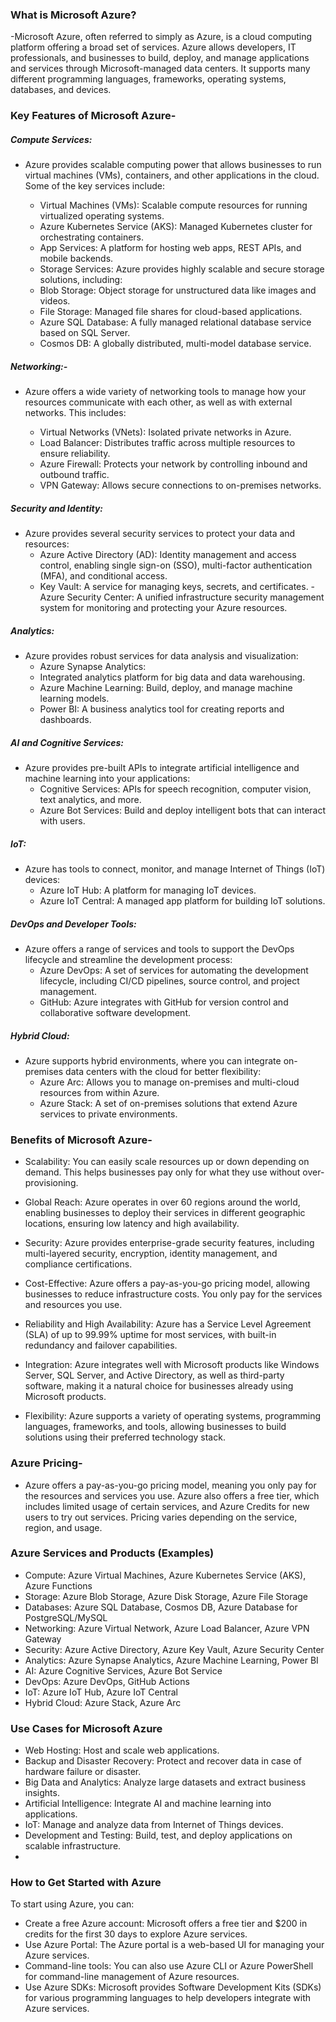 ### What is Microsoft Azure?
-Microsoft Azure, often referred to simply as Azure, is a cloud computing platform offering a broad set of services. Azure allows developers, IT professionals, and businesses to build, deploy, and manage applications and services through Microsoft-managed data centers. It supports many different programming languages, frameworks, operating systems, databases, and devices.

### Key Features of Microsoft Azure-
##### Compute Services:
- Azure provides scalable computing power that allows businesses to run virtual machines (VMs), containers, and other applications in the cloud. Some of the key services include:
 
    - Virtual Machines (VMs): Scalable compute resources for running virtualized operating systems.
    - Azure Kubernetes Service (AKS): Managed Kubernetes cluster for orchestrating containers.
    - App Services: A platform for hosting web apps, REST APIs, and mobile backends.
    - Storage Services: Azure provides highly scalable and secure storage solutions, including:
    - Blob Storage: Object storage for unstructured data like images and videos.
    - File Storage: Managed file shares for cloud-based applications.
    - Azure SQL Database: A fully managed relational database service based on SQL Server.
    - Cosmos DB: A globally distributed, multi-model database service.
##### Networking:-
- Azure offers a wide variety of networking tools to manage how your resources communicate with each other, as well as with external networks. This includes:

    - Virtual Networks (VNets): Isolated private networks in Azure.
    - Load Balancer: Distributes traffic across multiple resources to ensure reliability.
    - Azure Firewall: Protects your network by controlling inbound and outbound traffic.
    - VPN Gateway: Allows secure connections to on-premises networks.
##### Security and Identity: 
  - Azure provides several security services to protect your data and resources:
    - Azure Active Directory (AD): Identity management and access control, enabling single sign-on (SSO), multi-factor authentication (MFA), and conditional access.
    - Key Vault: A service for managing keys, secrets, and certificates.
    -Azure Security Center: A unified infrastructure security management system for monitoring and protecting your Azure resources.

##### Analytics:
- Azure provides robust services for data analysis and visualization:
    - Azure Synapse Analytics:
    - Integrated analytics platform for big data and data warehousing.
    - Azure Machine Learning: Build, deploy, and manage machine learning models.
    - Power BI: A business analytics tool for creating reports and dashboards.
##### AI and Cognitive Services:
- Azure provides pre-built APIs to integrate artificial intelligence and machine learning into your applications:
    - Cognitive Services: APIs for speech recognition, computer vision, text analytics, and more.
    - Azure Bot Services: Build and deploy intelligent bots that can interact with users.
##### IoT: 
- Azure has tools to connect, monitor, and manage Internet of Things (IoT) devices:
    - Azure IoT Hub: A platform for managing IoT devices.
    - Azure IoT Central: A managed app platform for building IoT solutions.
##### DevOps and Developer Tools: 
- Azure offers a range of services and tools to support the DevOps lifecycle and streamline the development process:
    - Azure DevOps: A set of services for automating the development lifecycle, including CI/CD pipelines, source control, and project management.
    - GitHub: Azure integrates with GitHub for version control and collaborative software development.
##### Hybrid Cloud:
- Azure supports hybrid environments, where you can integrate on-premises data centers with the cloud for better flexibility:
    - Azure Arc: Allows you to manage on-premises and multi-cloud resources from within Azure.
    - Azure Stack: A set of on-premises solutions that extend Azure services to private environments.

### Benefits of Microsoft Azure-
- Scalability: You can easily scale resources up or down depending on demand. This helps businesses pay only for what they use without over-provisioning.
- Global Reach: Azure operates in over 60 regions around the world, enabling businesses to deploy their services in different geographic locations, ensuring low latency and high availability.

- Security: Azure provides enterprise-grade security features, including multi-layered security, encryption, identity management, and compliance certifications.

- Cost-Effective: Azure offers a pay-as-you-go pricing model, allowing businesses to reduce infrastructure costs. You only pay for the services and resources you use.

- Reliability and High Availability: Azure has a Service Level Agreement (SLA) of up to 99.99% uptime for most services, with built-in redundancy and failover capabilities.

- Integration: Azure integrates well with Microsoft products like Windows Server, SQL Server, and Active Directory, as well as third-party software, making it a natural choice for businesses already using Microsoft products.

- Flexibility: Azure supports a variety of operating systems, programming languages, frameworks, and tools, allowing businesses to build solutions using their preferred technology stack.

### Azure Pricing-
- Azure offers a pay-as-you-go pricing model, meaning you only pay for the resources and services you use. Azure also offers a free tier, which includes limited usage of certain services, and Azure Credits for new users to try out services. Pricing varies depending on the service, region, and usage.

### Azure Services and Products (Examples)
   - Compute: Azure Virtual Machines, Azure Kubernetes Service (AKS), Azure Functions
   - Storage: Azure Blob Storage, Azure Disk Storage, Azure File Storage
   - Databases: Azure SQL Database, Cosmos DB, Azure Database for PostgreSQL/MySQL
   - Networking: Azure Virtual Network, Azure Load Balancer, Azure VPN Gateway
   - Security: Azure Active Directory, Azure Key Vault, Azure Security Center
   - Analytics: Azure Synapse Analytics, Azure Machine Learning, Power BI
   - AI: Azure Cognitive Services, Azure Bot Service
   - DevOps: Azure DevOps, GitHub Actions
   - IoT: Azure IoT Hub, Azure IoT Central
   - Hybrid Cloud: Azure Stack, Azure Arc
### Use Cases for Microsoft Azure
- Web Hosting: Host and scale web applications.
- Backup and Disaster Recovery: Protect and recover data in case of hardware failure or disaster.
- Big Data and Analytics: Analyze large datasets and extract business insights.
- Artificial Intelligence: Integrate AI and machine learning into applications.
- IoT: Manage and analyze data from Internet of Things devices.
- Development and Testing: Build, test, and deploy applications on scalable infrastructure.
- 
### How to Get Started with Azure
To start using Azure, you can:

- Create a free Azure account: Microsoft offers a free tier and $200 in credits for the first 30 days to explore Azure services.
- Use Azure Portal: The Azure portal is a web-based UI for managing your Azure services.
- Command-line tools: You can also use Azure CLI or Azure PowerShell for command-line management of Azure resources.
- Use Azure SDKs: Microsoft provides Software Development Kits (SDKs) for various programming languages to help developers integrate with Azure services.

